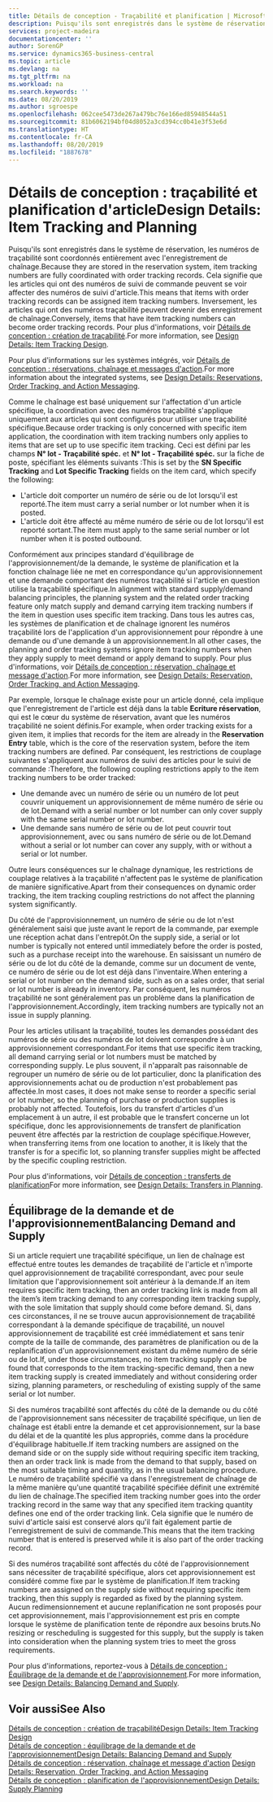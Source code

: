 ```yaml
---
title: Détails de conception - Traçabilité et planification | Microsoft Docs
description: Puisqu'ils sont enregistrés dans le système de réservation, les numéros de traçabilité sont coordonnés entièrement avec l'enregistrement de chaînage.
services: project-madeira
documentationcenter: ''
author: SorenGP
ms.service: dynamics365-business-central
ms.topic: article
ms.devlang: na
ms.tgt_pltfrm: na
ms.workload: na
ms.search.keywords: ''
ms.date: 08/20/2019
ms.author: sgroespe
ms.openlocfilehash: 062cee5473de267a479bc76e166ed85948544a51
ms.sourcegitcommit: 81b6062194bf04d8052a3cd394cc0b41e3f53e6d
ms.translationtype: HT
ms.contentlocale: fr-CA
ms.lasthandoff: 08/20/2019
ms.locfileid: "1887678"
---
```

# <a name="design-details-item-tracking-and-planning"></a><span data-ttu-id="84abc-103">Détails de conception : traçabilité et planification d'article</span><span class="sxs-lookup"><span data-stu-id="84abc-103">Design Details: Item Tracking and Planning</span></span>
<span data-ttu-id="84abc-104">Puisqu'ils sont enregistrés dans le système de réservation, les numéros de traçabilité sont coordonnés entièrement avec l'enregistrement de chaînage.</span><span class="sxs-lookup"><span data-stu-id="84abc-104">Because they are stored in the reservation system, item tracking numbers are fully coordinated with order tracking records.</span></span> <span data-ttu-id="84abc-105">Cela signifie que les articles qui ont des numéros de suivi de commande peuvent se voir affecter des numéros de suivi d'article.</span><span class="sxs-lookup"><span data-stu-id="84abc-105">This means that items with order tracking records can be assigned item tracking numbers.</span></span> <span data-ttu-id="84abc-106">Inversement, les articles qui ont des numéros traçabilité peuvent devenir des enregistrement de chaînage.</span><span class="sxs-lookup"><span data-stu-id="84abc-106">Conversely, items that have item tracking numbers can become order tracking records.</span></span> <span data-ttu-id="84abc-107">Pour plus d'informations, voir [Détails de conception : création de traçabilité](design-details-item-tracking-design.md).</span><span class="sxs-lookup"><span data-stu-id="84abc-107">For more information, see [Design Details: Item Tracking Design](design-details-item-tracking-design.md).</span></span>

<span data-ttu-id="84abc-108">Pour plus d'informations sur les systèmes intégrés, voir [Détails de conception : réservations, chaînage et messages d'action](design-details-reservation-order-tracking-and-action-messaging.md).</span><span class="sxs-lookup"><span data-stu-id="84abc-108">For more information about the integrated systems, see [Design Details: Reservations, Order Tracking, and Action Messaging](design-details-reservation-order-tracking-and-action-messaging.md).</span></span>

<span data-ttu-id="84abc-109">Comme le chaînage est basé uniquement sur l'affectation d'un article spécifique, la coordination avec des numéros traçabilité s'applique uniquement aux articles qui sont configurés pour utiliser une traçabilité spécifique.</span><span class="sxs-lookup"><span data-stu-id="84abc-109">Because order tracking is only concerned with specific item application, the coordination with item tracking numbers only applies to items that are set up to use specific item tracking.</span></span> <span data-ttu-id="84abc-110">Ceci est défini par les champs **N° lot - Traçabilité spéc.** et **N° lot - Traçabilité spéc.** sur la fiche de poste, spécifiant les éléments suivants :</span><span class="sxs-lookup"><span data-stu-id="84abc-110">This is set by the **SN Specific Tracking** and **Lot Specific Tracking** fields on the item card, which specify the following:</span></span>

- <span data-ttu-id="84abc-111">L'article doit comporter un numéro de série ou de lot lorsqu'il est reporté.</span><span class="sxs-lookup"><span data-stu-id="84abc-111">The item must carry a serial number or lot number when it is posted.</span></span>
- <span data-ttu-id="84abc-112">L'article doit être affecté au même numéro de série ou de lot lorsqu'il est reporté sortant.</span><span class="sxs-lookup"><span data-stu-id="84abc-112">The item must apply to the same serial number or lot number when it is posted outbound.</span></span>

<span data-ttu-id="84abc-113">Conformément aux principes standard d'équilibrage de l'approvisionnement/de la demande, le système de planification et la fonction chaînage liée ne met en correspondance qu'un approvisionnement et une demande comportant des numéros traçabilité si l'article en question utilise la traçabilité spécifique.</span><span class="sxs-lookup"><span data-stu-id="84abc-113">In alignment with standard supply/demand balancing principles, the planning system and the related order tracking feature only match supply and demand carrying item tracking numbers if the item in question uses specific item tracking.</span></span> <span data-ttu-id="84abc-114">Dans tous les autres cas, les systèmes de planification et de chaînage ignorent les numéros traçabilité lors de l'application d'un approvisionnement pour répondre à une demande ou d'une demande à un approvisionnement.</span><span class="sxs-lookup"><span data-stu-id="84abc-114">In all other cases, the planning and order tracking systems ignore item tracking numbers when they apply supply to meet demand or apply demand to supply.</span></span> <span data-ttu-id="84abc-115">Pour plus d'informations, voir [Détails de conception : réservation, chaînage et message d'action](design-details-reservation-order-tracking-and-action-messaging.md).</span><span class="sxs-lookup"><span data-stu-id="84abc-115">For more information, see [Design Details: Reservation, Order Tracking, and Action Messaging](design-details-reservation-order-tracking-and-action-messaging.md).</span></span>

<span data-ttu-id="84abc-116">Par exemple, lorsque le chaînage existe pour un article donné, cela implique que l'enregistrement de l'article est déjà dans la table **Ecriture réservation**, qui est le cœur du système de réservation, avant que les numéros traçabilité ne soient définis.</span><span class="sxs-lookup"><span data-stu-id="84abc-116">For example, when order tracking exists for a given item, it implies that records for the item are already in the **Reservation Entry** table, which is the core of the reservation system, before the item tracking numbers are defined.</span></span> <span data-ttu-id="84abc-117">Par conséquent, les restrictions de couplage suivantes s'appliquent aux numéros de suivi des articles pour le suivi de commande :</span><span class="sxs-lookup"><span data-stu-id="84abc-117">Therefore, the following coupling restrictions apply to the item tracking numbers to be order tracked:</span></span>

- <span data-ttu-id="84abc-118">Une demande avec un numéro de série ou un numéro de lot peut couvrir uniquement un approvisionnement de même numéro de série ou de lot.</span><span class="sxs-lookup"><span data-stu-id="84abc-118">Demand with a serial number or lot number can only cover supply with the same serial number or lot number.</span></span>
- <span data-ttu-id="84abc-119">Une demande sans numéro de série ou de lot peut couvrir tout approvisionnement, avec ou sans numéro de série ou de lot.</span><span class="sxs-lookup"><span data-stu-id="84abc-119">Demand without a serial or lot number can cover any supply, with or without a serial or lot number.</span></span>

<span data-ttu-id="84abc-120">Outre leurs conséquences sur le chaînage dynamique, les restrictions de couplage relatives à la traçabilité n'affectent pas le système de planification de manière significative.</span><span class="sxs-lookup"><span data-stu-id="84abc-120">Apart from their consequences on dynamic order tracking, the item tracking coupling restrictions do not affect the planning system significantly.</span></span>

<span data-ttu-id="84abc-121">Du côté de l'approvisionnement, un numéro de série ou de lot n'est généralement saisi que juste avant le report de la commande, par exemple une réception achat dans l'entrepôt.</span><span class="sxs-lookup"><span data-stu-id="84abc-121">On the supply side, a serial or lot number is typically not entered until immediately before the order is posted, such as a purchase receipt into the warehouse.</span></span> <span data-ttu-id="84abc-122">En saisissant un numéro de série ou de lot du côté de la demande, comme sur un document de vente, ce numéro de série ou de lot est déjà dans l'inventaire.</span><span class="sxs-lookup"><span data-stu-id="84abc-122">When entering a serial or lot number on the demand side, such as on a sales order, that serial or lot number is already in inventory.</span></span> <span data-ttu-id="84abc-123">Par conséquent, les numéros traçabilité ne sont généralement pas un problème dans la planification de l'approvisionnement.</span><span class="sxs-lookup"><span data-stu-id="84abc-123">Accordingly, item tracking numbers are typically not an issue in supply planning.</span></span>

<span data-ttu-id="84abc-124">Pour les articles utilisant la traçabilité, toutes les demandes possédant des numéros de série ou des numéros de lot doivent correspondre à un approvisionnement correspondant.</span><span class="sxs-lookup"><span data-stu-id="84abc-124">For items that use specific item tracking, all demand carrying serial or lot numbers must be matched by corresponding supply.</span></span> <span data-ttu-id="84abc-125">Le plus souvent, il n'apparaît pas raisonnable de regrouper un numéro de série ou de lot particulier, donc la planification des approvisionnements achat ou de production n'est probablement pas affectée.</span><span class="sxs-lookup"><span data-stu-id="84abc-125">In most cases, it does not make sense to reorder a specific serial or lot number, so the planning of purchase or production supplies is probably not affected.</span></span> <span data-ttu-id="84abc-126">Toutefois, lors du transfert d'articles d'un emplacement à un autre, il est probable que le transfert concerne un lot spécifique, donc les approvisionnements de transfert de planification peuvent être affectés par la restriction de couplage spécifique.</span><span class="sxs-lookup"><span data-stu-id="84abc-126">However, when transferring items from one location to another, it is likely that the transfer is for a specific lot, so planning transfer supplies might be affected by the specific coupling restriction.</span></span>

<span data-ttu-id="84abc-127">Pour plus d'informations, voir [Détails de conception : transferts de planification](design-details-transfers-in-planning.md)</span><span class="sxs-lookup"><span data-stu-id="84abc-127">For more information, see [Design Details: Transfers in Planning](design-details-transfers-in-planning.md).</span></span>

## <a name="balancing-demand-and-supply"></a><span data-ttu-id="84abc-128">Équilibrage de la demande et de l'approvisionnement</span><span class="sxs-lookup"><span data-stu-id="84abc-128">Balancing Demand and Supply</span></span>
<span data-ttu-id="84abc-129">Si un article requiert une traçabilité spécifique, un lien de chaînage est effectué entre toutes les demandes de traçabilité de l'article et n'importe quel approvisionnement de traçabilité correspondant, avec pour seule limitation que l'approvisionnement soit antérieur à la demande.</span><span class="sxs-lookup"><span data-stu-id="84abc-129">If an item requires specific item tracking, then an order tracking link is made from all the item’s item tracking demand to any corresponding item tracking supply, with the sole limitation that supply should come before demand.</span></span> <span data-ttu-id="84abc-130">Si, dans ces circonstances, il ne se trouve aucun approvisionnement de traçabilité correspondant à la demande spécifique de traçabilité, un nouvel approvisionnement de traçabilité est créé immédiatement et sans tenir compte de la taille de commande, des paramètres de planification ou de la replanification d'un approvisionnement existant du même numéro de série ou de lot.</span><span class="sxs-lookup"><span data-stu-id="84abc-130">If, under those circumstances, no item tracking supply can be found that corresponds to the item tracking-specific demand, then a new item tracking supply is created immediately and without considering order sizing, planning parameters, or rescheduling of existing supply of the same serial or lot number.</span></span>

<span data-ttu-id="84abc-131">Si des numéros traçabilité sont affectés du côté de la demande ou du côté de l'approvisionnement sans nécessiter de traçabilité spécifique, un lien de chaînage est établi entre la demande et cet approvisionnement, sur la base du délai et de la quantité les plus appropriés, comme dans la procédure d'équilibrage habituelle.</span><span class="sxs-lookup"><span data-stu-id="84abc-131">If item tracking numbers are assigned on the demand side or on the supply side without requiring specific item tracking, then an order track link is made from the demand to that supply, based on the most suitable timing and quantity, as in the usual balancing procedure.</span></span> <span data-ttu-id="84abc-132">Le numéro de traçabilité spécifié va dans l'enregistrement de chaînage de la même manière qu'une quantité traçabilité spécifiée définit une extrémité du lien de chaînage.</span><span class="sxs-lookup"><span data-stu-id="84abc-132">The specified item tracking number goes into the order tracking record in the same way that any specified item tracking quantity defines one end of the order tracking link.</span></span> <span data-ttu-id="84abc-133">Cela signifie que le numéro de suivi d'article saisi est conservé alors qu'il fait également partie de l'enregistrement de suivi de commande.</span><span class="sxs-lookup"><span data-stu-id="84abc-133">This means that the item tracking number that is entered is preserved while it is also part of the order tracking record.</span></span>

<span data-ttu-id="84abc-134">Si des numéros traçabilité sont affectés du côté de l'approvisionnement sans nécessiter de traçabilité spécifique, alors cet approvisionnement est considéré comme fixe par le système de planification.</span><span class="sxs-lookup"><span data-stu-id="84abc-134">If item tracking numbers are assigned on the supply side without requiring specific item tracking, then this supply is regarded as fixed by the planning system.</span></span> <span data-ttu-id="84abc-135">Aucun redimensionnement et aucune replanification ne sont proposés pour cet approvisionnement, mais l'approvisionnement est pris en compte lorsque le système de planification tente de répondre aux besoins bruts.</span><span class="sxs-lookup"><span data-stu-id="84abc-135">No resizing or rescheduling is suggested for this supply, but the supply is taken into consideration when the planning system tries to meet the gross requirements.</span></span>

<span data-ttu-id="84abc-136">Pour plus d'informations, reportez-vous à [Détails de conception : Équilibrage de la demande et de l'approvisionnement](design-details-balancing-demand-and-supply.md).</span><span class="sxs-lookup"><span data-stu-id="84abc-136">For more information, see [Design Details: Balancing Demand and Supply](design-details-balancing-demand-and-supply.md).</span></span>  

## <a name="see-also"></a><span data-ttu-id="84abc-137">Voir aussi</span><span class="sxs-lookup"><span data-stu-id="84abc-137">See Also</span></span>  
[<span data-ttu-id="84abc-138">Détails de conception : création de traçabilité</span><span class="sxs-lookup"><span data-stu-id="84abc-138">Design Details: Item Tracking Design</span></span>](design-details-item-tracking-design.md)  
[<span data-ttu-id="84abc-139">Détails de conception : équilibrage de la demande et de l'approvisionnement</span><span class="sxs-lookup"><span data-stu-id="84abc-139">Design Details: Balancing Demand and Supply</span></span>](design-details-balancing-demand-and-supply.md)  
<span data-ttu-id="84abc-140">[Détails de conception : réservation, chaînage et message d'action](design-details-reservation-order-tracking-and-action-messaging.md) </span><span class="sxs-lookup"><span data-stu-id="84abc-140">[Design Details: Reservation, Order Tracking, and Action Messaging](design-details-reservation-order-tracking-and-action-messaging.md) </span></span>  
[<span data-ttu-id="84abc-141">Détails de conception : planification de l'approvisionnement</span><span class="sxs-lookup"><span data-stu-id="84abc-141">Design Details: Supply Planning</span></span>](design-details-supply-planning.md)  
